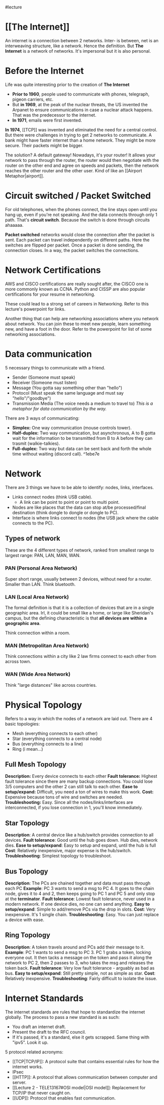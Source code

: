 #lecture
# [[The Internet]]
An internet is a connection between 2 networks. Inter- is between, net is an interweaving structure, like a network. Hence the definition.
But **The Internet** is a network of networks. It's impersonal but it is also personal.
# Before the Internet
Life was quite interesting prior to the creation of **The Internet**
- **Prior to 1960**, people used to communicate with phones, telegraph, pigeon carriers, etc.
- But **in 1969**, at the peak of the nuclear threats, the US invented the Arpanet to ensure communications in case a nuclear attack happens. That was the predecessor to the internet.
- **In 1971**, emails were first invented.

**In 1974**, [[TCP]] was invented and eliminated the need for a central control. But there were challenges in trying to get 2 networks to communicate. A bank might have faster internet than a home network. They might be more secure. Their packets might be bigger. 

The solution? A default gateway! Nowadays, it's your router! It allows your network to pass through the router, the router would then negotiate with the router on the other end and agree on speeds and packets, then the network reaches the other router and the other user. Kind of like an [[Airport Metaphor|airport]].
# Circuit switched / Packet Switched
For old telephones, when the phones connect, the line stays open until you hang up, even if you're not speaking. And the data connects through only 1 path. That's **circuit switch**. Because the switch is done through circuits ahaaaaa.

**Packet switched** networks would close the connection after the packet is sent. Each packet can travel independently on different paths. Here the switches are flipped per packet. Once a packet is done sending, the connection closes. In a way, the packet switches the connections.
# Network Certifications
AWS and CISCO certifications are really sought after, the CISCO one is more commonly known as CCNA. Python and CISSP are also popular certifications for your resume in networking.

These could lead to a strong set of careers in Networking. Refer to this lecture's powerpoint for links.

Another thing that can help are networking associations where you network about network. You can join these to meet new people, learn something new, and have a foot in the door. Refer to the powerpoint for list of some networking associations.
# Data communication
5 necessary things to communicate with a friend.
- Sender (Someone must speak)
- Receiver (Someone must listen)
- Message (You gotta say something other than "hello")
- Protocol (Must speak the same language and must say "hello"/"goodbye")
- Transmission Media (The voice needs a medium to travel to)
*This is a metaphor for data communication by the way.*

There are 3 ways of communicating:
- **Simplex:** One way communication (mouse controls tower).
- **Half-duplex:** Two way communication, but asynchronous, A to B gotta wait for the information to be transmitted from B to A before they can trasmit (walkie-talkies).
- **Full-duplex:** Two way but data can be sent back and forth the whole time without waiting (discord call). ^1ebe7e
# Network
There are 3 things we have to be able to identify: nodes, links, interfaces.
- Links connect nodes (think USB cable).
	- A link can be point to point or point to multi point.
- Nodes are like places that the data can stop at/be processed/final destination (think dongle to dongle or dongle to PC).
- Interface is where links connect to nodes (the USB jack where the cable connects to the PC).
## Types of network
These are the 4 different types of network, ranked from smallest range to largest range: PAN, LAN, MAN, WAN.
### PAN (Personal Area Network)
Super short range, usually between 2 devices, without need for a router. Smaller than LAN. Think bluetooth.
### LAN (Local Area Network)
The formal definition is that it is a collection of devices that are in a single geographic area.
Irl, it could be small like a home, or large like Sheridan's campus, but the defining characteristic is that **all devices are within a geographic area**.

Think connection within a room.
### MAN (Metropolitan Area Network)
Think connections within a city like 2 law firms connect to each other from across town.
### WAN (Wide Area Network)
Think "large distances" like across countries.
# Physical Topology
Refers to a way in which the nodes of a network are laid out.
There are 4 basic topologies: 
- Mesh (everything connects to each other)
- Star (everything connects to a central node)
- Bus (everything connects to a line)
- Ring (i mean...)
## Full Mesh Topology
**Description:** Every device connects to each other
**Fault tolerance:** Highest fault tolerance since there are many backup connections. You could lose 3/5 computers and the other 2 can still talk to each other.
**Ease to setup/expand:** Difficult, you need a ton of wires to make this work.
**Cost:** Expensive because tons of wire and switches are needed.
**Troubleshooting:** Easy. Since all the nodes/links/interfaces are interconnected, if you lose connection in 1, you'll know immediately.
## Star Topology
**Description**: A central device like a hub/switch provides connection to all devices.
**Fault tolerance**: Good until the hub goes down. Hub dies, network dies.
**Ease to setup/expand**: Easy to setup and expand, until the hub is full
**Cost**: Relatively inexpensive, major expense is the hub/switch.
**Troubleshooting**: Simplest topology to troubleshoot.
## Bus Topology
**Description**: The PCs are chained together and data must pass through each PC
**Example**: PC 3 wants to send a msg to PC 4. It goes to the chain node, gives it to 4 and 2, then keeps going to PC 1 and PC 5 and only stop at the **terminator**.
**Fault tolerance**: Lowest fault tolerance, never used in a modern network. If one device dies, no one can send anything.
**Easy to setup/expand**: Simple to add/remove PCs via the drop in slots.
**Cost**: Very inexpensive. It's 1 single chain.
**Troubleshooting**: Easy. You can just replace a device with ease.
## Ring Topology
**Description**: A token travels around and PCs add their message to it.
**Example**: PC 1 wants to send a msg to PC 3. PC 1 grabs a token, locking everyone out. It then tacks a message on the token and pass it along the network to PC 2, then 2 passes to 3, who takes the msg and releases the token back.
**Fault tolerance**: Very low fault tolerance - arguably as bad as bus.
**Easy to setup/expand**: Still pretty simple, not as simple as star.
**Cost**: Relatively inexpensive.
**Troubleshooting**: Fairly difficult to isolate the issue.
# Internet Standards
The internet standards are rules that hope to standardize the internet globally.
The process to pass a new standard is as such:
- You draft an internet draft.
- Present the draft to the RFC council.
- If it's passed, it's a standard, else it gets scrapped.
Same thing with "ipv5". Look it up.

5 protocol related acronyms:
- [[TCP|TCP/IP]]: A protocol suite that contains essential rules for how the internet works.
- IPsec
- [[HTTP]]: A protocol that allows communication between computer and server.
- [[Lecture 2 - TELE13167#OSI model|OSI model]]: Replacement for TCP/IP that never caught on.
- [[UDP]]: Protocol that enables fast communication.